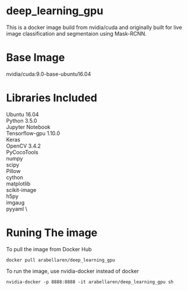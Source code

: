# deep_learning_gpu

This is a docker image build from nvidia/cuda and originally built for live image classification and segmentaion using Mask-RCNN.

# Base Image
  nvidia/cuda:9.0-base-ubuntu16.04

# Libraries Included
Ubuntu 16.04 \
Python 3.5.0 \
Jupyter Notebook \
Tensorflow-gpu 1.10.0 \
Keras \
OpenCV 3.4.2 \
PyCocoTools \
numpy \
scipy \
Pillow \
cython \
matplotlib \
scikit-image \
h5py \
imgaug \
pyyaml \

# Runing The image 
To pull the image from Docker Hub
```
docker pull arabellaren/deep_learning_gpu
```
To run the image, use nvidia-docker instead of docker
```
nvidia-docker -p 8888:8888 -it arabellaren/deep_learning_gpu sh
```
